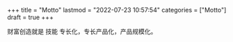+++
title = "Motto"
lastmod = "2022-07-23 10:57:54"
categories = ["Motto"]
draft = true
+++

财富创造就是 技能 专长化，专长产品化，产品规模化。
